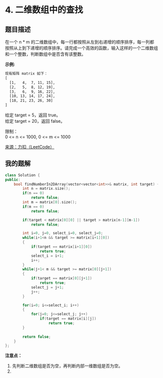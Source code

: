 # 4. 二维数组中的查找
## 题目描述
在一个 n * m 的二维数组中，每一行都按照从左到右递增的顺序排序，每一列都按照从上到下递增的顺序排序。请完成一个高效的函数，输入这样的一个二维数组和一个整数，判断数组中是否含有该整数。

**示例:**  
```htm
现有矩阵 matrix 如下：
[
  [1,   4,  7, 11, 15],
  [2,   5,  8, 12, 19],
  [3,   6,  9, 16, 22],
  [10, 13, 14, 17, 24],
  [18, 21, 23, 26, 30]
]
```

给定 target = 5，返回 true。  
给定 target = 20，返回 false。

限制：  
0 <= n <= 1000, 0 <= m <= 1000

[来源：力扣（LeetCode）](https://leetcode-cn.com/problems/er-wei-shu-zu-zhong-de-cha-zhao-lcof)

## 我的题解
```C++
class Solution {
public:
    bool findNumberIn2DArray(vector<vector<int>>& matrix, int target) {
        int n = matrix.size();
        if(n == 0)
            return false;
        int m = matrix[0].size();
        if(m == 0)
            return false;

        if(target < matrix[0][0] || target > matrix[n-1][m-1])
            return false;

        int i=0, j=0, select_i=0, select_j=0;
        while(i+1<n && target >= matrix[i+1][0])
        {
            if(target == matrix[i+1][0])
                return true;
            select_i = i+1;
            i++;
        }
        while(j+1< m && target >= matrix[0][j+1])
        {
            if(target == matrix[0][j+1])
                return true;
            select_j = j+1;
            j++;
        }

        for(i=0; i<=select_i; i++)
        {
            for(j=0; j<=select_j; j++)
                if(target == matrix[i][j])
                    return true;
        }
        
        return false;
    }
};
```
**注意点：**
1. 先判断二维数组是否为空，再判断内部一维数组是否为空。
2. 
